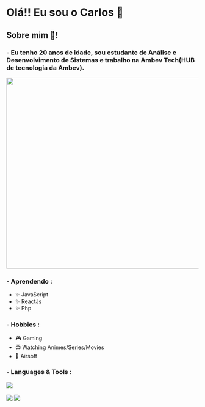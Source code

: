# Olá!! Eu sou o Carlos 🤙

## Sobre mim 💬!
### - Eu tenho 20 anos de idade, sou estudante de Análise e Desenvolvimento de Sistemas e trabalho na Ambev Tech(HUB de tecnologia da Ambev).
<div display: "inline_block">

<img src="https://user-images.githubusercontent.com/60518820/128395849-06e841bc-7c73-4b78-b61c-a5298b698edf.gif" width="1000" height="500" >

<p align="left">
  
### - Aprendendo :
- ✨ JavaScript 
- ✨ ReactJs
- ✨ Php
  
### - Hobbies : 
- 🎮 Gaming
- 📺 Watching Animes/Series/Movies
- 🔫 Airsoft
 </p>
 
### - Languages & Tools :

<a href="#">
   <img src="https://img.shields.io/badge/C%23-239120?style=for-the-badge&logo=c-sharp&logoColor=white">
</a>



</div>

</br>
<div display: "inline_block">
<img heigth="180px" src="https://github-readme-stats.vercel.app/api?username=CarlosPires3b&theme=dark&include_all_commits=true&show_icons=true" />
<img heigth="180px" src="https://github-readme-stats.vercel.app/api/top-langs/?username=CarlosPires3b&layout=compact&langs_count=16&theme=dark" />
</div>
